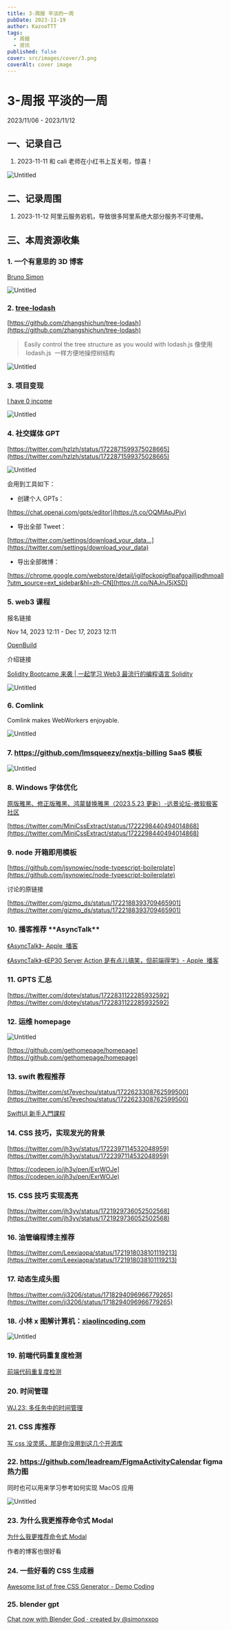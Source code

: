 ```yaml
---
title: 3-周报 平淡的一周
pubDate: 2023-11-19
author: KazooTTT
tags:
  - 周报
  - 资讯
published: false
cover: src/images/cover/3.png
coverAlt: cover image
---
```


# 3-周报 平淡的一周

2023/11/06 - 2023/11/12

## 一、记录自己

1. 2023-11-11 和 cali 老师在小红书上互关啦，惊喜！

![Untitled](https://pictures.kazoottt.top/2024/01/20240115-8b3cd5efca34441915660273a4aafb01.webp)

## 二、记录周围

1. 2023-11-12 阿里云服务宕机，导致很多阿里系绝大部分服务不可使用。

## 三、本周资源收集

### 1. 一个有意思的 3D 博客

[Bruno Simon](https://bruno-simon.com/)

![Untitled](https://pictures.kazoottt.top/2024/01/20240115-42c1d666c64c2819b817960ab5c549a4.webp)

### 2. **[tree-lodash](https://github.com/zhangshichun/tree-lodash#tree-lodash)**

[https://github.com/zhangshichun/tree-lodash](https://github.com/zhangshichun/tree-lodash)

> Easily control the tree structure as you would with lodash.js 像使用  lodash.js  一样方便地操控树结构

![Untitled](https://pictures.kazoottt.top/2024/01/20240115-763147e490bc013f1c688414e753762a.webp)

### 3. 项目变现

[I have 0 income](https://www.reddit.com/r/Entrepreneur/comments/17reorg/i_have_0_income/)

![Untitled](https://pictures.kazoottt.top/2024/01/20240115-c113f062b25a0e96dd5664660e1d986c.webp)

### 4. 社交媒体 GPT

[https://twitter.com/hzlzh/status/1722871599375028665](https://twitter.com/hzlzh/status/1722871599375028665)

![Untitled](https://pictures.kazoottt.top/2024/01/20240115-1eb53e962fa207f0666a0e1f57aa11ad.webp)

会用到工具如下：

- 创建个人 GPTs：

[https://chat.openai.com/gpts/editor](https://t.co/OQMlApJPjv)

- 导出全部 Tweet：

[https://twitter.com/settings/download_your_data…](https://twitter.com/settings/download_your_data)

- 导出全部微博：

[https://chrome.google.com/webstore/detail/igilfpckopigflpafgoajlljpdhmoall?utm_source=ext_sidebar&hl=zh-CN](https://t.co/NAJnJ5jXSD)

### 5. web3 课程

报名链接

Nov 14, 2023 12:11 - Dec 17, 2023 12:11

[OpenBuild](https://openbuild.xyz/learn/challenges/91?from=Challenges)

介绍链接

[Solidity Bootcamp 来袭 | 一起学习 Web3 最流行的编程语言 Solidity](https://mp.weixin.qq.com/s/UFDAr5282nvBvGN7YKHbRg)

![Untitled](https://pictures.kazoottt.top/2024/01/20240115-4a44eb19fd7bfd29f114608bed54ae26.webp)

### 6. Comlink

Comlink makes WebWorkers enjoyable.

![Untitled](https://pictures.kazoottt.top/2024/01/20240115-947e86e4759b3963f4c9ff8ede42a026.webp)

### 7. <https://github.com/lmsqueezy/nextjs-billing> SaaS 模板

![Untitled](https://pictures.kazoottt.top/2024/01/20240115-d6d4a78a07975dc262b8fc5ead0f4a15.webp)

### 8. Windows 字体优化

[原版雅黑、修正版雅黑、鸿蒙替换雅黑（2023.5.23 更新）-远景论坛-微软极客社区](https://bbs.pcbeta.com/viewthread-1960120-1-1.html)

[https://twitter.com/MiniCssExtract/status/1722298440494014868](https://twitter.com/MiniCssExtract/status/1722298440494014868)

### 9. node 开箱即用模板

[https://github.com/jsynowiec/node-typescript-boilerplate](https://github.com/jsynowiec/node-typescript-boilerplate)

讨论的原链接

[https://twitter.com/gizmo_ds/status/1722188393709465901](https://twitter.com/gizmo_ds/status/1722188393709465901)

### 10. 播客推荐 \***\*AsyncTalk\*\***

[‎《AsyncTalk》- Apple  播客](https://podcasts.apple.com/cn/podcast/asynctalk/id1590369272)

[‎《AsyncTalk》-《EP30 Server Action 是有点儿搞笑，但前端得学》- Apple  播客](https://podcasts.apple.com/cn/podcast/ep30-server-action-是有点儿搞笑-但前端得学/id1590369272?i=1000634503468)

### 11. GPTS 汇总

[https://twitter.com/dotey/status/1722831122285932592](https://twitter.com/dotey/status/1722831122285932592)

### 12. 运维 homepage

![Untitled](https://pictures.kazoottt.top/2024/01/20240115-efff2bc1d1f073ad9c47f3384ca6b7b9.webp)

[https://github.com/gethomepage/homepage](https://github.com/gethomepage/homepage)

### 13. swift 教程推荐

[https://twitter.com/st7evechou/status/1722623308762599500](https://twitter.com/st7evechou/status/1722623308762599500)

[SwiftUI 新手入門課程](https://www.youtube.com/playlist?list=PLXM8k1EWy5khONZ9M9ytK8mMrcEOXvGsE&si=CS7XujQUYmVdRwXh)

### 14. CSS 技巧，实现发光的背景

[https://twitter.com/jh3yy/status/1722397114532048959](https://twitter.com/jh3yy/status/1722397114532048959)

[https://codepen.io/jh3y/pen/ExrWOJe](https://codepen.io/jh3y/pen/ExrWOJe)

### 15. CSS 技巧 实现高亮

[https://twitter.com/jh3yy/status/1721929736052502568](https://twitter.com/jh3yy/status/1721929736052502568)

### 16. 油管编程博主推荐

[https://twitter.com/Leexiaopa/status/1721918038101119213](https://twitter.com/Leexiaopa/status/1721918038101119213)

### 17. 动态生成头图

[https://twitter.com/ji3206/status/1718294096966779265](https://twitter.com/ji3206/status/1718294096966779265)

### 18. 小林 x 图解计算机：[xiaolincoding.com](http://xiaolincoding.com/)

![Untitled](https://pictures.kazoottt.top/2024/01/20240115-f9f1aeacad86944d834d14affd12903d.webp)

### 19. 前端代码重复度检测

[前端代码重复度检测](https://segmentfault.com/a/1190000044298317)

### 20. 时间管理

[WJ.23: 多任务中的时间管理](https://weekly.ursb.me/posts/weekly-23/)

### 21. CSS 库推荐

[写 css 没灵感，那是你没用到这几个开源库](https://segmentfault.com/a/1190000044277320)

### 22. <https://github.com/leadream/FigmaActivityCalendar> figma 热力图

同时也可以用来学习参考如何实现 MacOS 应用

![Untitled](https://pictures.kazoottt.top/2024/01/20240115-41f810c05065af734690bedc887bf472.webp)

### 23. 为什么我更推荐命令式 Modal

[为什么我更推荐命令式 Modal](https://innei.in/posts/programming/why-i-prefer-imperative-modal)

作者的博客也很好看

### 24. 一些好看的 CSS 生成器

[Awesome list of free CSS Generator - Demo Coding](https://democoding.in/awesome-free-css-generator)

### 25. blender gpt

[Chat now with Blender God · created by @simonxxoo](https://beta.character.ai/chat?char=rRD2vJxZzkebnTqzqTsgA3yarO-3Ez80_qg2uNF3yIY)
